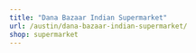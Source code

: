 ```yaml
---
title: "Dana Bazaar Indian Supermarket"
url: /austin/dana-bazaar-indian-supermarket/
shop: supermarket
---
```


